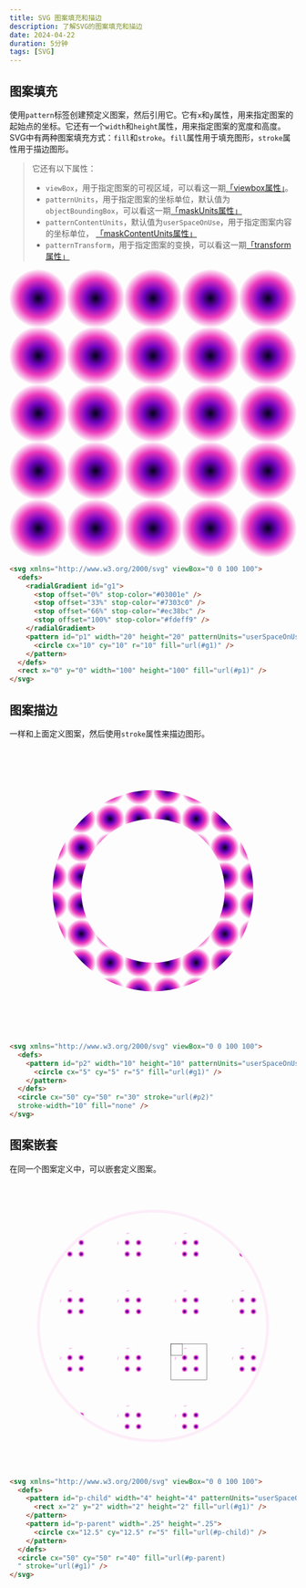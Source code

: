 ```yaml
---
title: SVG 图案填充和描边
description: 了解SVG的图案填充和描边
date: 2024-04-22
duration: 5分钟
tags: [SVG]
---
```


## 图案填充

使用`pattern`标签创建预定义图案，然后引用它。它有`x`和`y`属性，用来指定图案的起始点的坐标。它还有一个`width`和`height`属性，用来指定图案的宽度和高度。
SVG中有两种图案填充方式：`fill`和`stroke`。`fill`属性用于填充图形，`stroke`属性用于描边图形。

> 它还有以下属性：
> - `viewBox`，用于指定图案的可视区域，可以看这一期[「viewbox属性」](/notes/zh-cn/svg-base-graphics#viewbox属性)。
> - `patternUnits`，用于指定图案的坐标单位，默认值为`objectBoundingBox`，可以看这一期[「maskUnits属性」](/notes/zh-cn/svg-mask#maskunits)
> - `patternContentUnits`，默认值为`userSpaceOnUse`，用于指定图案内容的坐标单位，
[「maskContentUnits属性」](/notes/zh-cn/svg-mask#maskcontentunits)
> - `patternTransform`，用于指定图案的变换，可以看这一期[「transform属性」](/notes/zh-cn/svg-gradient#变换)

<svg svg xmlns="http://www.w3.org/2000/svg" viewBox="0 0 100 100">
  <defs>
    <radialGradient id="g1">
      <stop offset="0%" stop-color="#03001e" />
      <stop offset="33%" stop-color="#7303c0" />
      <stop offset="66%" stop-color="#ec38bc" />
      <stop offset="100%" stop-color="#fdeff9" />
    </radialGradient>
    <pattern id="p1" width="20" height="20" patternUnits="userSpaceOnUse">
      <circle cx="10" cy="10" r="10" fill="url(#g1)" />
    </pattern>
  </defs>
  <rect x="0" y="0" width="100" height="100" fill="url(#p1)" />
  <rect
    x="20" y="20" width="20" height="20" class="stroke-primary" stroke-width="0.5" fill="none"
  />
</svg>

```html ml [++{9-11}]
<svg xmlns="http://www.w3.org/2000/svg" viewBox="0 0 100 100">
  <defs>
    <radialGradient id="g1">
      <stop offset="0%" stop-color="#03001e" />
      <stop offset="33%" stop-color="#7303c0" />
      <stop offset="66%" stop-color="#ec38bc" />
      <stop offset="100%" stop-color="#fdeff9" />
    </radialGradient>
    <pattern id="p1" width="20" height="20" patternUnits="userSpaceOnUse">
      <circle cx="10" cy="10" r="10" fill="url(#g1)" />
    </pattern>
  </defs>
  <rect x="0" y="0" width="100" height="100" fill="url(#p1)" />
</svg>
```

## 图案描边

一样和上面定义图案，然后使用`stroke`属性来描边图形。

<svg svg xmlns="http://www.w3.org/2000/svg" viewBox="0 0 100 100">
  <defs>
    <pattern id="p2" width="10" height="10" patternUnits="userSpaceOnUse">
      <circle cx="5" cy="5" r="5" fill="url(#g1)" />
    </pattern>
  </defs>
  <circle cx="50" cy="50" r="30" stroke="url(#p2)"
  stroke-width="10" fill="none" />
  <rect
    x="20" y="20" width="10" height="10" class="stroke-primary" stroke-width="0.5" fill="none"
  />
</svg>

```html ml [++{3-5}]
<svg xmlns="http://www.w3.org/2000/svg" viewBox="0 0 100 100">
  <defs>
    <pattern id="p2" width="10" height="10" patternUnits="userSpaceOnUse">
      <circle cx="5" cy="5" r="5" fill="url(#g1)" />
    </pattern>
  </defs>
  <circle cx="50" cy="50" r="30" stroke="url(#p2)"
  stroke-width="10" fill="none" />
</svg>
```

## 图案嵌套

在同一个图案定义中，可以嵌套定义图案。

<svg svg xmlns="http://www.w3.org/2000/svg" viewBox="0 0 100 100">
  <defs>
    <pattern id="p-child" width="4" height="4" patternUnits="userSpaceOnUse">
      <rect x="2" y="2" width="2" height="2" fill="url(#g1)" />
    </pattern>
    <pattern id="p-parent" width=".25" height=".25">
      <circle cx="12.5" cy="12.5" r="5" fill="url(#p-child)" />
    </pattern>
  </defs>
  <circle cx="50" cy="50" r="40" fill="url(#p-parent)
  " stroke="url(#g1)" />
  <rect
    x="56.25" y="56.25" width="12.5" height="12.5" stroke="currentColor" stroke-width="0.1" fill="none"
  />
   <rect
    x="56.25" y="56.25" width="4" height="4" stroke="currentColor" stroke-width="0.1" fill="none"
  />
</svg>

```html ml [++{3-8}]
<svg xmlns="http://www.w3.org/2000/svg" viewBox="0 0 100 100">
  <defs>
    <pattern id="p-child" width="4" height="4" patternUnits="userSpaceOnUse">
      <rect x="2" y="2" width="2" height="2" fill="url(#g1)" />
    </pattern>
    <pattern id="p-parent" width=".25" height=".25">
      <circle cx="12.5" cy="12.5" r="5" fill="url(#p-child)" />
    </pattern>
  </defs>
  <circle cx="50" cy="50" r="40" fill="url(#p-parent)
  " stroke="url(#g1)" />
</svg>
```
